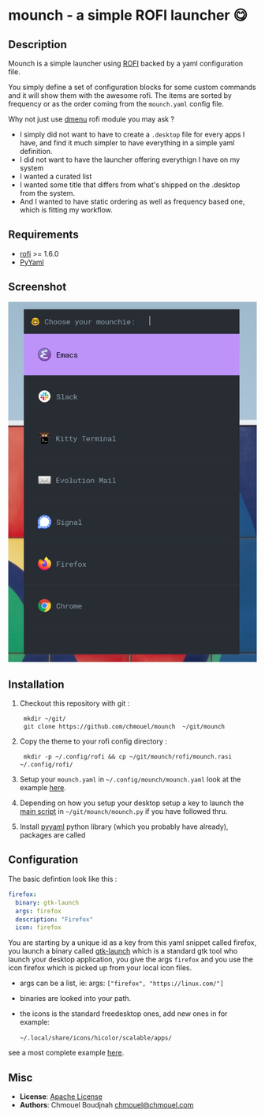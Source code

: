 # mounch - a simple ROFI launcher 😋

## Description

Mounch is a simple launcher using [ROFI](https://github.com/davatorium/rofi) backed by a yaml configuration file.

You simply define a set of configuration blocks for some custom commands and it will show them with the awesome rofi. The items are sorted by frequency or as the order coming from the
`mounch.yaml` config file.

Why not just use [dmenu](https://frasertweedale.github.io/blog-redhat/posts/2020-12-01-openshift-crio-userns.html#creating-a-user-namespaced-pod---attempt-4) rofi module you may ask ?

* I simply did not want to have to create a `.desktop` file for every apps I have, and find it much simpler to have everything in  a simple yaml definition. 
* I did not want to have the launcher offering everythign I have on my system
* I wanted a curated list 
* I wanted some title that differs from what's shipped on the .desktop from the system.  
* And I wanted to have static ordering as well as frequency based one, which is fitting my workflow.

## Requirements

* [rofi](https://github.com/davatorium/rofi) >= 1.6.0
* [PyYaml ](https://pypi.org/project/PyYAML/)

## Screenshot

![screenshot](./.github/screenshot.png)

## Installation

1. Checkout this repository with git :

        mkdir ~/git/
        git clone https://github.com/chmouel/mounch  ~/git/mounch
    
2. Copy the theme to your rofi config directory :

        mkdir -p ~/.config/rofi && cp ~/git/mounch/rofi/mounch.rasi ~/.config/rofi/

3. Setup your `mounch.yaml` in `~/.config/mounch/mounch.yaml` look at the example [here](./mounch.yaml).

4. Depending on how you setup your desktop setup a key to launch the [main script](./mounch.py)
   in `~/git/mounch/mounch.py` if you have followed thru.

5. Install [pyyaml](https://pypi.org/project/PyYAML/) python library (which you
   probably have already), packages are called

## Configuration

The basic defintion look like this : 

```yaml
firefox:
  binary: gtk-launch
  args: firefox
  description: "Firefox"
  icon: firefox
```

You are starting by a unique id as a key from this yaml snippet called firefox,
you launch a binary called
[gtk-launch](https://developer.gnome.org/gtk3/stable/gtk-launch.html) which is a
standard gtk tool who launch your desktop application, you give the args
`firefox` and you use the icon firefox which is picked up from your local icon
files.

* args can be a list, ie: 
    args: `["firefox", "https://linux.com/"]`
    
* binaries are looked into your path.
* the icons is the standard freedesktop ones, add new ones in for example: 

    `~/.local/share/icons/hicolor/scalable/apps/`

see a most complete example [here](./mounch.yaml).


## Misc

* **License**: [Apache License](./license)
* **Authors**: Chmouel Boudjnah <chmouel@chmouel.com>
